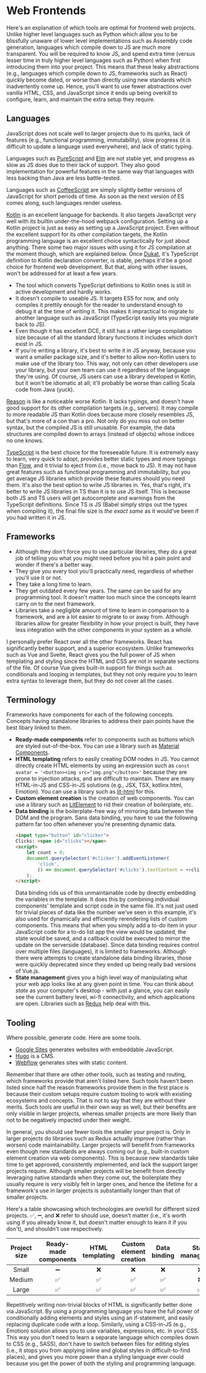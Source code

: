 # Web Frontends

Here's an explanation of which tools are optimal for frontend web projects. Unlike higher level languages such as Python which allow you to be blissfully unaware of lower level implementations such as Assembly code generation, languages which compile down to JS are much more transparent. You will be required to know JS, and spend extra time (versus lesser time in truly higher level languages such as Python) when first introducing them into your project. This means that these leaky abstractions (e.g., languages which compile down to JS, frameworks such as React) quickly become dated, or worse than directly using new standards which inadvertently come up. Hence, you'll want to use fewer abstractions over vanilla HTML, CSS, and JavaScript since it ends up being overkill to configure, learn, and maintain the extra setup they require.

## Languages

JavaScript does not scale well to larger projects due to its quirks, lack of features (e.g., functional programming, immutability), slow progress (it is difficult to update a language used everywhere), and lack of static typing.

Languages such as [PureScript](https://www.purescript.org/) and [Elm](https://elm-lang.org/) are not stable yet, and progress as slow as JS does due to their lack of support. They also good implementation for powerful features in the same way that languages with less backing than Java are less battle-tested.

Languages such as [CoffeeScript](https://coffeescript.org/) are simply slightly better versions of JavaScript for short periods of time. As soon as the next version of ES comes along, such languages render useless.

[Kotlin](https://kotlinlang.org/) is an excellent language for backends. It also targets JavaScript very well with its builtin under-the-hood webpack configuration. Setting up a Kotlin project is just as easy as setting up a JavaScript project. Even without the excellent support for its other compilation targets, the Kotlin programming language is an excellent choice syntactically for just about anything. There some two major issues with using it for JS compilation at the moment though, which are explained below. Once [Dukat](https://github.com/Kotlin/dukat), it's TypeScript definition to Kotlin declaration converter, is stable, perhaps it'd be a good choice for frontend web development. But that, along with other issues, won't be addressed for at least a few years.
- The tool which converts TypeScript definitions to Kotlin ones is still in active development and hardly works.
- It doesn't compile to useable JS. It targets ES5 for now, and only compiles it prettily enough for the reader to understand enough to debug it at the time of writing it. This makes it impractical to migrate to another language such as JavaScript (TypeScript easily lets you migrate back to JS).
- Even though it has excellent DCE, it still has a rather large compilation size because of all the standard library functions it includes which don't exist in JS.
- If you're writing a library, it's best to write it in JS anyway, because you want a smaller package size, and it's better to allow non-Kotlin users to make use of the library too. This way, not only can other developers use your library, but your own team can use it regardless of the language they're using. Of course, JS users can use a library developed in Kotlin, but it won't be idiomatic at all; it'll probably be worse than calling Scala code from Java (yuck).

[Reason](https://reasonml.github.io/) is like a noticeable worse Kotlin. It lacks typings, and doesn't have good support for its other compilation targets (e.g., servers). It may compile to more readable JS than Kotlin does because more closely resembles JS, but that's more of a con than a pro. Not only do you miss out on better syntax, but the compiled JS is still unusable. For example, the data structures are compiled down to arrays (instead of objects) whose indices no one knows.

[TypeScript](http://www.typescriptlang.org/) is the best choice for the foreseeable future. It is extremely easy to learn, very quick to adopt, provides better static types and more typings than [Flow](https://flow.org/), and it trivial to eject from (i.e., move back to JS). It may not have great features such as functional programming and immutability, but you get average JS libraries which provide these features should you need them. It's also the best option to write JS libraries in. Yes, that's right, it's better to write JS libraries in TS than it is to use JS itself. This is because both JS and TS users will get autocomplete and warnings from the TypeScript definitions. Since TS _is_ JS (Babel simply strips out the types when compiling it), the final file size is _the exact same_ as it would've been if you had written it in JS.

## Frameworks

- Although they don't force you to use particular libraries, they do a great job of telling you what you might need before you hit a pain point and wonder if there's a better way.
- They give you every tool you'll practically need, regardless of whether you'll use it or not.
- They take a long time to learn.
- They get outdated every few years. The same can be said for any programming tool. It doesn't matter too much since the concepts learnt carry on to the next framework.
- Libraries take a negligible amount of time to learn in comparison to a framework, and are a lot easier to migrate to or away from. Although libraries allow for greater flexibility in how your project is built, they have less integration with the other components in your system as a whole.

I personally prefer React over all the other frameworks. React has significantly better support, and a superior ecosystem. Unlike frameworks such as Vue and Svelte, React gives you the full power of JS when templating and styling since the HTML and CSS are not in separate sections of the file. Of course Vue gives built-in support for things such as conditionals and looping in templates, but they not only require you to learn extra syntax to leverage them, but they do not cover all the cases.

## Terminology

Frameworks have components for each of the following concepts. Concepts having standalone libraries to address their pain points have the best libary linked to them.

- **Ready-made components** refer to components such as buttons which are styled out-of-the-box. You can use a library such as [Material Components](https://github.com/material-components/material-components-web-components).
- **HTML templating** refers to easily creating DOM nodes in JS. You cannot directly create HTML elements by using an expression such as `const avatar = '<button><img src="img.png"</button>'` because they are prone to injection attacks, and are difficult to maintain. There are many HTML-in-JS and CSS-in-JS solutions (e.g., JSX, TSX, kotlinx.html, Emotion). You can use a library such as [lit-html](https://lit-html.polymer-project.org/) for this.
- **Custom element creation** is the creation of web components. You can use a library such as [LitElement](https://lit-element.polymer-project.org/) to rid their creation of boilerplate, etc.
- **Data binding** is the boilerplate-free way of mirroring data between the DOM and the program. Sans data binding, you have to use the following pattern far too often whenever you're presenting dynamic data.
    ```html
    <input type="button" id="clicker">
    Clicks: <span id="clicks"></span>
    <script>
        let count = 0;
        document.querySelector('#clicker').addEventListener(
            'click', 
            () => document.querySelector('#clicks').textContent = ++clicks
        );
    </script>
    ```
    Data binding rids us of this unmaintainable code by directly embedding the variables in the template. It does this by combining individual components' template and script code in the same file. It's not just used for trivial pieces of data like the number we've seen in this example, it's also used for dynamically and efficiently rerendering lists of custom components. This means that when you simply add a to-do item in your JavaScript code for a to-do list app the view would be updated, the state would be saved, and a callback could be executed to mirror the update on the serverside (database). Since data binding requires control over multiple files (languages), it is limited to frameworks. Although there were attempts to create standalone data binding libraries, those were quickly deprecated since they ended up being really bad versions of Vue.js.
- **State management** gives you a high level way of manipulating what your web app looks like at any given point in time. You can think about _state_ as your computer's desktop - with just a glance, you can easily see the current battery level, wi-fi connectivity, and which applications are open. Libraries such as [Redux](https://redux.js.org/) help deal with this.

## Tooling

Where possible, generate code. Here are some tools.
- [Google Sites](https://sites.google.com) generates websites with embeddable JavaScript.
- [Hugo](https://gohugo.io/) is a CMS.
- [Webflow](https://webflow.com/) generates sites with static content.

Remember that there are other other tools, such as testing and routing, which frameworks provide that aren't listed here. Such tools haven't been listed since half the reason frameworks provide them in the first place is because their custom setups require custom tooling to work with existing ecosystems and concepts. That is not to say that they are without their merits. Such tools are useful in their own way as well, but their benefits are only visible in larger projects, whereas smaller projects are more likely than not to be negatively impacted under their weight.

In general, you should use fewer tools the smaller your project is. Only in larger projects do libraries such as Redux actually improve (rather than worsen) code maintainability. Larger projects will benefit from frameworks even though new standards are always coming out (e.g., built-in custom element creation via web components). This is because new standards take time to get approved, consistently implemented, and lack the support larger projects require. Although smaller projects will be benefit from directly leveraging native standards when they come out, the boilerplate they usually require is very visibly felt in larger ones, and hence the lifetime for a framework's use in larger projects is substantially longer than that of smaller projects.

Here's a table showcasing which technologies are overkill for different sized projects. ✅, ➖, and ❌ refer to should use, doesn't matter (i.e., it's worth using if you already know it, but doesn't matter enough to learn it if you don't), and shouldn't use respectively.

|Project size|Ready-made components|HTML templating|Custom element creation|Data binding|State management|Framework|
|:---:|:---:|:---:|:---:|:---:|:---:|:---:|
|Small|➖|❌|❌|❌|❌|❌|
|Medium|✅|✅|✅|✅|❌|➖|
|Large|✅|✅|✅|✅|✅|✅|

Repetitively writing non-trivial blocks of HTML is significantly better done via JavaScript. By using a programming language you have the full power of conditionally adding elements and styles using an if-statement, and easily replacing duplicate code with a loop. Similarly, using a CSS-in-JS (e.g., Emotion) solution allows you to use variables, expressions, etc. in your CSS. This way you don't need to learn a separate language which compiles down to CSS (e.g., SASS), don't have to switch between files for editing styles (i.e., it stops you from applying inline and global styles in difficult-to-find places), and gives you more power than a styling language ever could because you get the power of both the styling and programming language.